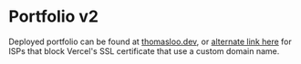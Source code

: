 # Portfolio v2

Deployed portfolio can be found at [thomasloo.dev](www.thomasloo.dev), or [alternate link here](www.thomasloo.vercel.app) for ISPs that block Vercel's SSL certificate that use a custom domain name.